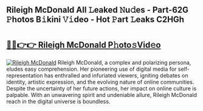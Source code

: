 ## Rileigh McDonald All 𝙻eaked 𝙽u𝚍es - Part-62G 𝙿hotos B𝚒kini 𝚅𝚒deo - Hot 𝙿art 𝙻eaks C2HGh

# <h2><a href="http://ld67l92.urlbe.top/?page=Rileigh+McDonald">🔗🔗👉👉 Rileigh McDonald P𝚑oto𝚜Vid𝚎o</a></h2>

[![Rileigh McDonald](https://i.imgur.com/eBuTRDB.gif)](http://ld67l92.urlbe.top/?page=Rileigh+McDonald)
Rileigh McDonald, a complex and polarizing persona, eludes easy comprehension. Her pioneering use of digital media for self-representation has enthralled and infuriated viewers, igniting debates on identity, artistic expression, and the evolving nature of online communities. Despite the uncertainty of her future actions, her impact on online culture is palpable. With an unwavering spirit and undeniable allure, Rileigh McDonald reach in the digital universe is boundless.
